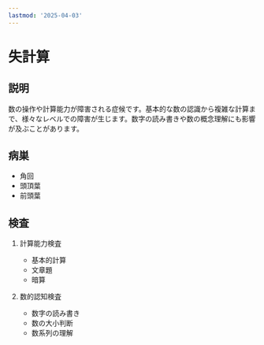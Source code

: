 ```yaml
---
lastmod: '2025-04-03'
---
```


# 失計算

## 説明

数の操作や計算能力が障害される症候です。基本的な数の認識から複雑な計算まで、様々なレベルでの障害が生じます。数字の読み書きや数の概念理解にも影響が及ぶことがあります。

## 病巣

- 角回
- 頭頂葉
- 前頭葉

## 検査

1. 計算能力検査

   - 基本的計算
   - 文章題
   - 暗算

2. 数的認知検査
   - 数字の読み書き
   - 数の大小判断
   - 数系列の理解
